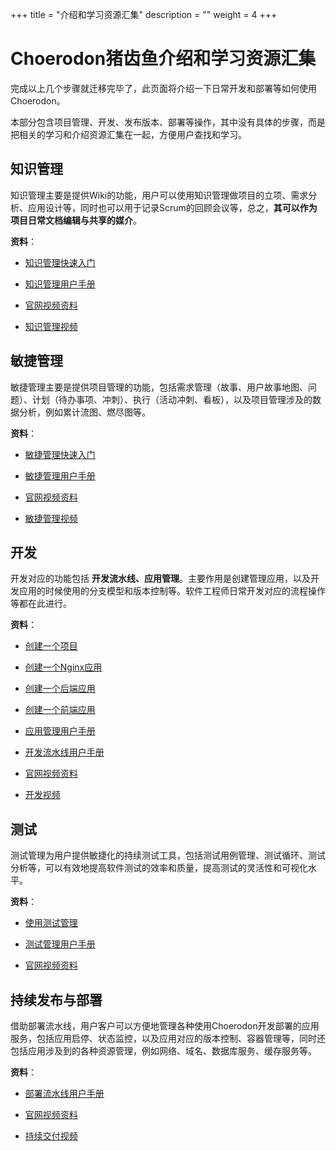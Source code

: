 +++
title = "介绍和学习资源汇集"
description = ""
weight = 4
+++

# Choerodon猪齿鱼介绍和学习资源汇集

完成以上几个步骤就迁移完毕了，此页面将介绍一下日常开发和部署等如何使用Choerodon。

本部分包含项目管理、开发、发布版本、部署等操作，其中没有具体的步骤，而是把相关的学习和介绍资源汇集在一起，方便用户查找和学习。

## 知识管理
知识管理主要是提供Wiki的功能，用户可以使用知识管理做项目的立项、需求分析、应用设计等，同时也可以用于记录Scrum的回顾会议等，总之，**其可以作为项目日常文档编辑与共享的媒介**。

**资料**：

- [知识管理快速入门](../../quick-start/project-member/wiki-manager/)

- [知识管理用户手册](../../user-guide/wiki/)

- [官网视频资料](../../quick-start/video-tutorial/)

- [知识管理视频](http://www.itdks.com/liveevent/zs/15196/2de8996b6e834a49ad0ef6732ff69ee6)

## 敏捷管理

敏捷管理主要是提供项目管理的功能，包括需求管理（故事、用户故事地图、问题）、计划（待办事项、冲刺）、执行（活动冲刺、看板），以及项目管理涉及的数据分析，例如累计流图、燃尽图等。

**资料**：

- [敏捷管理快速入门](../../quick-start/project-member/agile-management-tools-member/)

- [敏捷管理用户手册](../../user-guide/agile/)

- [官网视频资料](../../quick-start/video-tutorial/)

- [敏捷管理视频](http://www.itdks.com/liveevent/zs/15184/443cf4a4555d4c91bba3009dbe376fb8)

## 开发

开发对应的功能包括 **开发流水线、应用管理**。主要作用是创建管理应用，以及开发应用的时候使用的分支模型和版本控制等。软件工程师日常开发对应的流程操作等都在此进行。

**资料**：

- [创建一个项目](../../quick-start/admin/project/)

- [创建一个Nginx应用](../../quick-start/project-member/nginx-demo/)

- [创建一个后端应用](../../quick-start/project-manager/microservice-backend/)

- [创建一个前端应用](../../quick-start/project-manager/microservice-front/)

- [应用管理用户手册](../../user-guide/application-management/)

- [开发流水线用户手册](../../user-guide/development-pipeline/)

- [官网视频资料](../../quick-start/video-tutorial/)

- [开发视频](http://www.itdks.com/liveevent/zs/15190/fe57ad823e004c5389199f553986b64e)

## 测试

测试管理为用户提供敏捷化的持续测试工具，包括测试用例管理、测试循环、测试分析等，可以有效地提高软件测试的效率和质量，提高测试的灵活性和可视化水平。

**资料**：

- [使用测试管理](../../quick-start/project-member/test-manager/)

- [测试管理用户手册](../../user-guide/test-management/)

- [官网视频资料](../../quick-start/video-tutorial/)

## 持续发布与部署

借助部署流水线，用户客户可以方便地管理各种使用Choerodon开发部署的应用服务，包括应用启停、状态监控，以及应用对应的版本控制、容器管理等，同时还包括应用涉及到的各种资源管理，例如网络、域名、数据库服务、缓存服务等。

**资料**：

- [部署流水线用户手册](../../user-guide/deployment-pipeline/)

- [官网视频资料](../../quick-start/video-tutorial/)

- [持续交付视频](http://www.itdks.com/liveevent/zs/15190/fe57ad823e004c5389199f553986b64e)